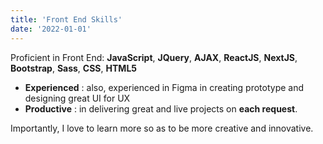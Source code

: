 ```yaml
---
title: 'Front End Skills'
date: '2022-01-01'
---
```


Proficient in Front End: **JavaScript**, **JQuery**, **AJAX**, **ReactJS**, **NextJS**, **Bootstrap**, **Sass**, **CSS**, **HTML5**

- **Experienced** : also, experienced in Figma in creating prototype and designing great UI for UX 
- **Productive** : in delivering great and live projects on **each request**.

Importantly, I love to learn more so as to be more creative and innovative.